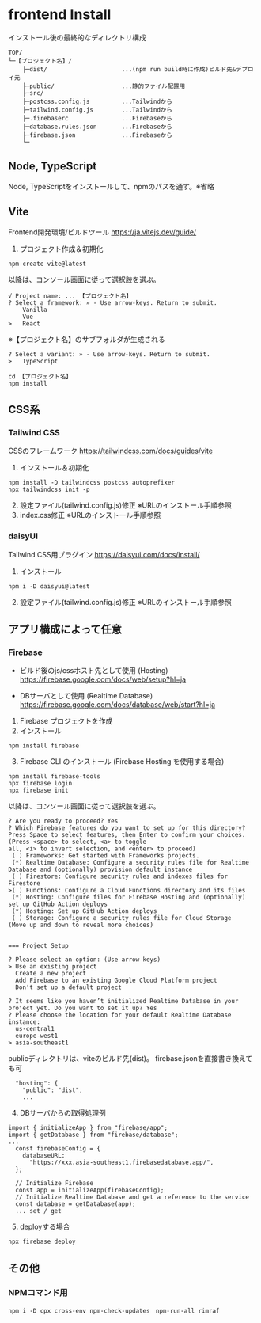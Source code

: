 # frontend Install

インストール後の最終的なディレクトリ構成
```
TOP/
└─【プロジェクト名】/
    ├─dist/                     ...(npm run build時に作成)ビルド先&デプロイ元
    ├─public/                   ...静的ファイル配置用
    ├─src/
    ├─postcss.config.js         ...Tailwindから
    ├─tailwind.config.js        ...Tailwindから
    ├─.firebaserc               ...Firebaseから
    ├─database.rules.json       ...Firebaseから
    ├─firebase.json             ...Firebaseから
    └─
```

## Node, TypeScript

Node, TypeScriptをインストールして、npmのパスを通す。※省略

## Vite

Frontend開発環境/ビルドツール
https://ja.vitejs.dev/guide/

1. プロジェクト作成＆初期化
```
npm create vite@latest
```

以降は、コンソール画面に従って選択肢を選ぶ。
```
√ Project name: ... 【プロジェクト名】
? Select a framework: » - Use arrow-keys. Return to submit.
    Vanilla
    Vue
>   React
```
※【プロジェクト名】のサブフォルダが生成される

```
? Select a variant: » - Use arrow-keys. Return to submit.
>   TypeScript
```
```
cd 【プロジェクト名】
npm install 
```


## CSS系

### Tailwind CSS

CSSのフレームワーク
https://tailwindcss.com/docs/guides/vite

1. インストール＆初期化
```
npm install -D tailwindcss postcss autoprefixer
npx tailwindcss init -p
```

2. 設定ファイル(tailwind.config.js)修正 ※URLのインストール手順参照
3. index.css修正 ※URLのインストール手順参照

### daisyUI 

Tailwind CSS用プラグイン
https://daisyui.com/docs/install/

1. インストール
```
npm i -D daisyui@latest
```

2. 設定ファイル(tailwind.config.js)修正 ※URLのインストール手順参照


## アプリ構成によって任意

### Firebase

- ビルド後のjs/cssホスト先として使用 (Hosting)
https://firebase.google.com/docs/web/setup?hl=ja

- DBサーバとして使用 (Realtime Database)
https://firebase.google.com/docs/database/web/start?hl=ja


1. Firebase プロジェクトを作成
2. インストール
```
npm install firebase
```
3. Firebase CLI のインストール (Firebase Hosting を使用する場合)
```
npm install firebase-tools
npx firebase login
npx firebase init
```

以降は、コンソール画面に従って選択肢を選ぶ。
```
? Are you ready to proceed? Yes
? Which Firebase features do you want to set up for this directory? Press Space to select features, then Enter to confirm your choices. (Press <space> to select, <a> to toggle 
all, <i> to invert selection, and <enter> to proceed)
 ( ) Frameworks: Get started with Frameworks projects.
 (*) Realtime Database: Configure a security rules file for Realtime Database and (optionally) provision default instance
 ( ) Firestore: Configure security rules and indexes files for Firestore
>( ) Functions: Configure a Cloud Functions directory and its files
 (*) Hosting: Configure files for Firebase Hosting and (optionally) set up GitHub Action deploys
 (*) Hosting: Set up GitHub Action deploys
 ( ) Storage: Configure a security rules file for Cloud Storage
(Move up and down to reveal more choices)


=== Project Setup

? Please select an option: (Use arrow keys)
> Use an existing project
  Create a new project
  Add Firebase to an existing Google Cloud Platform project
  Don't set up a default project
  
? It seems like you haven’t initialized Realtime Database in your project yet. Do you want to set it up? Yes
? Please choose the location for your default Realtime Database instance: 
  us-central1
  europe-west1
> asia-southeast1
```

publicディレクトリは、viteのビルド先(dist)。
firebase.jsonを直接書き換えても可
```
  "hosting": {
    "public": "dist",
    ...
```

4. DBサーバからの取得処理例
```
import { initializeApp } from "firebase/app";
import { getDatabase } from "firebase/database";
...
  const firebaseConfig = {
    databaseURL:
      "https://xxx.asia-southeast1.firebasedatabase.app/",
  };

  // Initialize Firebase
  const app = initializeApp(firebaseConfig);
  // Initialize Realtime Database and get a reference to the service
  const database = getDatabase(app);
  ... set / get
```

5. deployする場合
```
npx firebase deploy
```


## その他

### NPMコマンド用

```
npm i -D cpx cross-env npm-check-updates　npm-run-all rimraf
```

